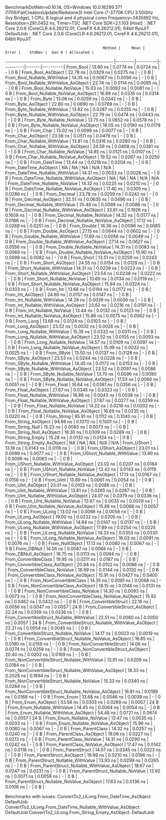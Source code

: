 
BenchmarkDotNet=v0.10.14, OS=Windows 10.0.16299.371 (1709/FallCreatorsUpdate/Redstone3)
Intel Core i7-3770K CPU 3.50GHz (Ivy Bridge), 1 CPU, 8 logical and 4 physical cores
Frequency=3435892 Hz, Resolution=291.0452 ns, Timer=TSC
.NET Core SDK=2.1.103
  [Host]     : .NET Core 2.0.6 (CoreCLR 4.6.26212.01, CoreFX 4.6.26212.01), 64bit RyuJIT
  DefaultJob : .NET Core 2.0.6 (CoreCLR 4.6.26212.01, CoreFX 4.6.26212.01), 64bit RyuJIT


                                                Method |     Mean |     Error |    StdDev |  Gen 0 | Allocated |
------------------------------------------------------ |---------:|----------:|----------:|-------:|----------:|
                                             From_Bool | 13.60 ns | 0.0774 ns | 0.0724 ns |      - |       0 B |
                                    From_Bool_AsObject | 22.78 ns | 0.0329 ns | 0.0275 ns |      - |       0 B |
                          From_Bool_Nullable_WithValue | 14.35 ns | 0.0067 ns | 0.0056 ns |      - |       0 B |
                 From_Bool_Nullable_WithValue_AsObject | 22.74 ns | 0.0114 ns | 0.0095 ns |      - |       0 B |
                            From_Bool_Nullable_NoValue | 15.03 ns | 0.0092 ns | 0.0081 ns |      - |       0 B |
                   From_Bool_Nullable_NoValue_AsObject | 16.99 ns | 0.0335 ns | 0.0314 ns |      - |       0 B |
                                             From_Byte | 13.06 ns | 0.0259 ns | 0.0242 ns |      - |       0 B |
                                    From_Byte_AsObject | 22.80 ns | 0.0890 ns | 0.0789 ns |      - |       0 B |
                          From_Byte_Nullable_WithValue | 13.82 ns | 0.0287 ns | 0.0255 ns |      - |       0 B |
                 From_Byte_Nullable_WithValue_AsObject | 22.79 ns | 0.0474 ns | 0.0443 ns |      - |       0 B |
                            From_Byte_Nullable_NoValue | 13.75 ns | 0.0652 ns | 0.0578 ns |      - |       0 B |
                   From_Byte_Nullable_NoValue_AsObject | 18.05 ns | 0.0190 ns | 0.0178 ns |      - |       0 B |
                                             From_Char | 13.02 ns | 0.0099 ns | 0.0077 ns |      - |       0 B |
                                    From_Char_AsObject | 23.56 ns | 0.0511 ns | 0.0478 ns |      - |       0 B |
                          From_Char_Nullable_WithValue | 13.81 ns | 0.0316 ns | 0.0280 ns |      - |       0 B |
                 From_Char_Nullable_WithValue_AsObject | 24.59 ns | 0.0408 ns | 0.0381 ns |      - |       0 B |
                            From_Char_Nullable_NoValue | 14.85 ns | 0.0121 ns | 0.0107 ns |      - |       0 B |
                   From_Char_Nullable_NoValue_AsObject | 19.52 ns | 0.0267 ns | 0.0250 ns |      - |       0 B |
                                         From_DateTime | 13.44 ns | 0.0218 ns | 0.0204 ns |      - |       0 B |
                                From_DateTime_AsObject |       NA |        NA |        NA |    N/A |       N/A |
                      From_DateTime_Nullable_WithValue | 14.31 ns | 0.0033 ns | 0.0028 ns |      - |       0 B |
             From_DateTime_Nullable_WithValue_AsObject |       NA |        NA |        NA |    N/A |       N/A |
                        From_DateTime_Nullable_NoValue | 14.32 ns | 0.0225 ns | 0.0210 ns |      - |       0 B |
               From_DateTime_Nullable_NoValue_AsObject | 17.40 ns | 0.0305 ns | 0.0286 ns |      - |       0 B |
                                          From_Decimal | 23.78 ns | 0.0259 ns | 0.0242 ns |      - |       0 B |
                                 From_Decimal_AsObject | 32.51 ns | 0.0635 ns | 0.0496 ns |      - |       0 B |
                       From_Decimal_Nullable_WithValue | 25.49 ns | 0.0099 ns | 0.0088 ns |      - |       0 B |
              From_Decimal_Nullable_WithValue_AsObject | 33.61 ns | 0.1926 ns | 0.1608 ns |      - |       0 B |
                         From_Decimal_Nullable_NoValue | 14.32 ns | 0.0177 ns | 0.0166 ns |      - |       0 B |
                From_Decimal_Nullable_NoValue_AsObject | 17.12 ns | 0.0268 ns | 0.0251 ns |      - |       0 B |
                                           From_Double | 16.36 ns | 0.0096 ns | 0.0085 ns |      - |       0 B |
                                  From_Double_AsObject | 27.15 ns | 0.0644 ns | 0.0602 ns |      - |       0 B |
                        From_Double_Nullable_WithValue | 17.89 ns | 0.0056 ns | 0.0049 ns |      - |       0 B |
               From_Double_Nullable_WithValue_AsObject | 27.14 ns | 0.0627 ns | 0.0556 ns |      - |       0 B |
                          From_Double_Nullable_NoValue | 14.31 ns | 0.0083 ns | 0.0069 ns |      - |       0 B |
                 From_Double_Nullable_NoValue_AsObject | 15.90 ns | 0.0098 ns | 0.0082 ns |      - |       0 B |
                                            From_Short | 13.51 ns | 0.0259 ns | 0.0243 ns |      - |       0 B |
                                   From_Short_AsObject | 24.55 ns | 0.0154 ns | 0.0129 ns |      - |       0 B |
                         From_Short_Nullable_WithValue | 14.31 ns | 0.0239 ns | 0.0223 ns |      - |       0 B |
                From_Short_Nullable_WithValue_AsObject | 23.54 ns | 0.0238 ns | 0.0222 ns |      - |       0 B |
                           From_Short_Nullable_NoValue | 13.69 ns | 0.0134 ns | 0.0119 ns |      - |       0 B |
                  From_Short_Nullable_NoValue_AsObject | 15.94 ns | 0.0324 ns | 0.0303 ns |      - |       0 B |
                                              From_Int | 13.68 ns | 0.0194 ns | 0.0172 ns |      - |       0 B |
                                     From_Int_AsObject | 24.60 ns | 0.0157 ns | 0.0147 ns |      - |       0 B |
                           From_Int_Nullable_WithValue | 14.29 ns | 0.0039 ns | 0.0036 ns |      - |       0 B |
                  From_Int_Nullable_WithValue_AsObject | 23.62 ns | 0.0216 ns | 0.0191 ns |      - |       0 B |
                             From_Int_Nullable_NoValue | 13.44 ns | 0.0132 ns | 0.0123 ns |      - |       0 B |
                    From_Int_Nullable_NoValue_AsObject | 15.88 ns | 0.0075 ns | 0.0062 ns |      - |       0 B |
                                             From_Long | 13.68 ns | 0.0124 ns | 0.0103 ns |      - |       0 B |
                                    From_Long_AsObject | 23.52 ns | 0.0032 ns | 0.0026 ns |      - |       0 B |
                          From_Long_Nullable_WithValue | 15.35 ns | 0.0333 ns | 0.0311 ns |      - |       0 B |
                 From_Long_Nullable_WithValue_AsObject | 23.52 ns | 0.0105 ns | 0.0093 ns |      - |       0 B |
                            From_Long_Nullable_NoValue | 14.57 ns | 0.0109 ns | 0.0097 ns |      - |       0 B |
                   From_Long_Nullable_NoValue_AsObject | 15.99 ns | 0.0032 ns | 0.0025 ns |      - |       0 B |
                                            From_SByte | 13.50 ns | 0.0137 ns | 0.0128 ns |      - |       0 B |
                                   From_SByte_AsObject | 23.53 ns | 0.0244 ns | 0.0228 ns |      - |       0 B |
                         From_SByte_Nullable_WithValue | 14.45 ns | 0.0172 ns | 0.0153 ns |      - |       0 B |
                From_SByte_Nullable_WithValue_AsObject | 23.52 ns | 0.0097 ns | 0.0086 ns |      - |       0 B |
                           From_SByte_Nullable_NoValue | 13.70 ns | 0.0096 ns | 0.0090 ns |      - |       0 B |
                  From_SByte_Nullable_NoValue_AsObject | 17.53 ns | 0.0066 ns | 0.0051 ns |      - |       0 B |
                                            From_Float | 16.64 ns | 0.0381 ns | 0.0356 ns |      - |       0 B |
                                   From_Float_AsObject | 27.87 ns | 0.0345 ns | 0.0323 ns |      - |       0 B |
                         From_Float_Nullable_WithValue | 16.86 ns | 0.0043 ns | 0.0038 ns |      - |       0 B |
                From_Float_Nullable_WithValue_AsObject | 27.87 ns | 0.0277 ns | 0.0259 ns |      - |       0 B |
                           From_Float_Nullable_NoValue | 14.22 ns | 0.0216 ns | 0.0202 ns |      - |       0 B |
                  From_Float_Nullable_NoValue_AsObject | 16.69 ns | 0.0235 ns | 0.0220 ns |      - |       0 B |
                                           From_String | 85.91 ns | 0.1112 ns | 0.1040 ns |      - |       0 B |
                                  From_String_AsObject | 94.66 ns | 0.1070 ns | 0.1001 ns |      - |       0 B |
                                      From_String_Null | 15.23 ns | 0.0083 ns | 0.0073 ns |      - |       0 B |
                             From_String_Null_AsObject | 18.30 ns | 0.0309 ns | 0.0289 ns |      - |       0 B |
                                     From_String_Empty | 15.28 ns | 0.0132 ns | 0.0124 ns |      - |       0 B |
                            From_String_Empty_AsObject |       NA |        NA |        NA |    N/A |       N/A |
                                           From_UShort | 13.18 ns | 0.0143 ns | 0.0119 ns |      - |       0 B |
                                  From_UShort_AsObject | 23.01 ns | 0.0099 ns | 0.0077 ns |      - |       0 B |
                        From_UShort_Nullable_WithValue | 13.80 ns | 0.0099 ns | 0.0083 ns |      - |       0 B |
               From_UShort_Nullable_WithValue_AsObject | 23.02 ns | 0.0207 ns | 0.0184 ns |      - |       0 B |
                          From_UShort_Nullable_NoValue | 13.42 ns | 0.0143 ns | 0.0119 ns |      - |       0 B |
                 From_UShort_Nullable_NoValue_AsObject | 17.13 ns | 0.0167 ns | 0.0156 ns |      - |       0 B |
                                             From_UInt | 13.89 ns | 0.0061 ns | 0.0054 ns |      - |       0 B |
                                    From_UInt_AsObject | 23.01 ns | 0.0103 ns | 0.0086 ns |      - |       0 B |
                          From_UInt_Nullable_WithValue | 13.81 ns | 0.0285 ns | 0.0267 ns |      - |       0 B |
                 From_UInt_Nullable_WithValue_AsObject | 24.07 ns | 0.0379 ns | 0.0336 ns |      - |       0 B |
                            From_UInt_Nullable_NoValue | 13.67 ns | 0.0035 ns | 0.0029 ns |      - |       0 B |
                   From_UInt_Nullable_NoValue_AsObject | 15.88 ns | 0.0068 ns | 0.0057 ns |      - |       0 B |
                                            From_ULong | 13.02 ns | 0.0066 ns | 0.0058 ns |      - |       0 B |
                                   From_ULong_AsObject | 19.00 ns | 0.0232 ns | 0.0205 ns |      - |       0 B |
                         From_ULong_Nullable_WithValue | 14.84 ns | 0.0147 ns | 0.0137 ns |      - |       0 B |
                From_ULong_Nullable_WithValue_AsObject | 17.89 ns | 0.0254 ns | 0.0225 ns |      - |       0 B |
                           From_ULong_Nullable_NoValue | 14.33 ns | 0.0353 ns | 0.0330 ns |      - |       0 B |
                  From_ULong_Nullable_NoValue_AsObject | 16.03 ns | 0.0091 ns | 0.0076 ns |      - |       0 B |
                                       From_NullObject | 17.13 ns | 0.0080 ns | 0.0067 ns |      - |       0 B |
                                           From_DBNull | 14.56 ns | 0.0087 ns | 0.0068 ns |      - |       0 B |
                                  From_DBNull_AsObject | 16.75 ns | 0.0113 ns | 0.0094 ns |      - |       0 B |
                                 From_ConvertibleClass | 19.95 ns | 0.0211 ns | 0.0187 ns |      - |       0 B |
                        From_ConvertibleClass_AsObject | 20.94 ns | 0.0102 ns | 0.0086 ns |      - |       0 B |
                         From_ConvertibleClass_NoValue | 18.99 ns | 0.0144 ns | 0.0120 ns |      - |       0 B |
                From_ConvertibleClass_NoValue_AsObject | 15.91 ns | 0.0427 ns | 0.0400 ns |      - |       0 B |
                              From_NonConvertibleClass | 14.35 ns | 0.0081 ns | 0.0068 ns |      - |       0 B |
                     From_NonConvertibleClass_AsObject | 18.15 ns | 0.0148 ns | 0.0131 ns |      - |       0 B |
                      From_NonConvertibleClass_NoValue | 14.30 ns | 0.0093 ns | 0.0073 ns |      - |       0 B |
             From_NonConvertibleClass_NoValue_AsObject | 15.92 ns | 0.0462 ns | 0.0432 ns |      - |       0 B |
                                From_ConvertibleStruct | 22.18 ns | 0.0056 ns | 0.0047 ns | 0.0057 |      24 B |
                       From_ConvertibleStruct_AsObject | 22.24 ns | 0.0359 ns | 0.0336 ns |      - |       0 B |
             From_ConvertibleStruct_Nullable_WithValue | 22.51 ns | 0.0060 ns | 0.0050 ns | 0.0057 |      24 B |
    From_ConvertibleStruct_Nullable_WithValue_AsObject | 22.21 ns | 0.0054 ns | 0.0045 ns |      - |       0 B |
               From_ConvertibleStruct_Nullable_NoValue | 14.17 ns | 0.0023 ns | 0.0019 ns |      - |       0 B |
      From_ConvertibleStruct_Nullable_NoValue_AsObject | 16.85 ns | 0.0190 ns | 0.0159 ns |      - |       0 B |
                             From_NonConvertibleStruct | 14.06 ns | 0.0274 ns | 0.0256 ns |      - |       0 B |
                    From_NonConvertibleStruct_AsObject | 20.40 ns | 0.0202 ns | 0.0169 ns |      - |       0 B |
          From_NonConvertibleStruct_Nullable_WithValue | 13.91 ns | 0.0208 ns | 0.0184 ns |      - |       0 B |
 From_NonConvertibleStruct_Nullable_WithValue_AsObject | 18.33 ns | 0.2028 ns | 0.1694 ns |      - |       0 B |
            From_NonConvertibleStruct_Nullable_NoValue | 15.33 ns | 0.0340 ns | 0.0284 ns |      - |       0 B |
   From_NonConvertibleStruct_Nullable_NoValue_AsObject | 16.81 ns | 0.0189 ns | 0.0168 ns |      - |       0 B |
                                             From_Enum | 13.68 ns | 0.0046 ns | 0.0039 ns |      - |       0 B |
                                    From_Enum_AsObject | 53.58 ns | 0.0303 ns | 0.0269 ns | 0.0057 |      24 B |
                          From_Enum_Nullable_WithValue | 14.45 ns | 0.0064 ns | 0.0054 ns |      - |       0 B |
                 From_Enum_Nullable_WithValue_AsObject | 54.48 ns | 0.0721 ns | 0.0674 ns | 0.0057 |      24 B |
                            From_Enum_Nullable_NoValue | 13.47 ns | 0.0035 ns | 0.0033 ns |      - |       0 B |
                   From_Enum_Nullable_NoValue_AsObject | 15.96 ns | 0.0080 ns | 0.0067 ns |      - |       0 B |
                                      From_ParentClass | 14.32 ns | 0.0257 ns | 0.0240 ns |      - |       0 B |
                             From_ParentClass_AsObject | 19.06 ns | 0.0227 ns | 0.0213 ns |      - |       0 B |
                              From_ParentClass_NoValue | 14.31 ns | 0.0290 ns | 0.0242 ns |      - |       0 B |
                     From_ParentClass_NoValue_AsObject | 17.47 ns | 0.0142 ns | 0.0118 ns |      - |       0 B |
                                     From_ParentStruct | 14.07 ns | 0.0345 ns | 0.0323 ns |      - |       0 B |
                            From_ParentStruct_AsObject | 19.99 ns | 0.0210 ns | 0.0196 ns |      - |       0 B |
                  From_ParentStruct_Nullable_WithValue | 13.93 ns | 0.0299 ns | 0.0265 ns |      - |       0 B |
         From_ParentStruct_Nullable_WithValue_AsObject | 18.67 ns | 0.0247 ns | 0.0231 ns |      - |       0 B |
                    From_ParentStruct_Nullable_NoValue | 13.92 ns | 0.0071 ns | 0.0059 ns |      - |       0 B |
           From_ParentStruct_Nullable_NoValue_AsObject | 17.63 ns | 0.0136 ns | 0.0106 ns |      - |       0 B |

Benchmarks with issues:
  ConvertTo2_ULong.From_DateTime_AsObject: DefaultJob
  ConvertTo2_ULong.From_DateTime_Nullable_WithValue_AsObject: DefaultJob
  ConvertTo2_ULong.From_String_Empty_AsObject: DefaultJob
